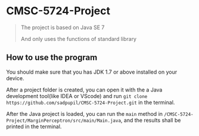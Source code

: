 # CMSC-5724-Project
> The project is based on Java SE 7
>
> And only uses the functions of standard library

## How to use the program
You should make sure that you has JDK 1.7 or above installed on your device.

After a project folder is created, you can open it with the a Java development tool(like IDEA or VScode) and run `git clone https://github.com/sadpupil/CMSC-5724-Project.git` in the terminal.

After the Java project is loaded, you can run the `main` method in `/CMSC-5724-Project/MarginPerceptron/src/main/Main.java`, and the results shall be printed in the terminal.



